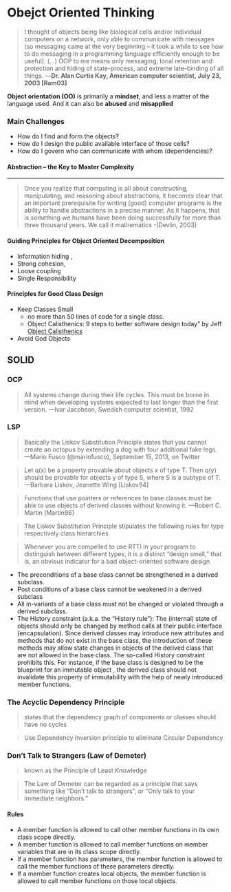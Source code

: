 # Obejct Oriented Thinking

>I thought of objects being like biological cells and/or individual computers on a network, only able to communicate with messages (so messaging came at the very beginning – it took a while to see how to do messaging in a programming language efficiently enough to be useful). (…) OOP to me means only messaging, local retention and protection and hiding of state-process, and extreme late-binding of all things.
—**Dr. Alan Curtis Kay, American computer scientist, July 23, 2003 [Ram03]**

**Object orientation (OO)** is primarily a **mindset**, and less a matter of the language used. And it can also be **abused** and **misapplied**

### Main Challenges
- How do I find and form the objects?
- How do I design the public available interface of those cells?
- How do I govern who can communicate with whom (dependencies)?

#### Abstraction – the Key to Master Complexity
---
>Once you realize that computing is all about constructing, manipulating, and reasoning about abstractions, it becomes clear that an important prerequisite for writing (good) computer programs is the ability to handle abstractions in a precise manner. As it happens, that is something we humans have been doing successfully for more than three thousand years. We call it mathematics 
>-(Devlin, 2003)

#### Guiding Principles for Object Oriented Decomposition
- Information hiding ,
-  Strong cohesion,
-  Loose coupling 
-  Single Responsibility

#### Principles for Good Class Design
- Keep Classes Small
	- no more than 50 lines of code for a single class.
	- Object Calisthenics: 9 steps to better software design today” by Jeff [Object Calisthenics](https://www.cs.helsinki.fi/u/luontola/tdd-2009/ext/ObjectCalisthenics.pdf)
- Avoid God Objects

## SOLID 

### OCP
> All systems change during their life cycles. This must be borne in mind when developing systems expected to last longer than the first version.
—Ivar Jacobson, Swedish computer scientist, 1992

### LSP
> Basically the Liskov Substitution Principle states that you cannot create an octopus by extending a dog with four additional fake legs.
—Mario Fusco (@mariofusco), September 15, 2013, on Twitter

>Let q(x) be a property provable about objects x of type T. Then q(y) should be provable for objects y of type S, where S is a subtype of T.
—Barbara Liskov, Jeanette Wing [Liskov94]

> Functions that use pointers or references to base classes must be able to use objects of derived classes without knowing it.
—Robert C. Martin [Martin96]

>The Liskov Substitution Principle stipulates the following rules for type respectively class hierarchies

> Whenever you are compelled to use RTTI in your program to distinguish between different types, it is a distinct “design smell,” that is, an obvious indicator for a bad object-oriented software design
- The preconditions of a base class cannot be strengthened in a derived subclass.
- Post conditions of a base class cannot be weakened in a derived subclass
- All in-variants of a base class must not be changed or violated through a derived subclass.
- The History constraint (a.k.a. the “History rule”): The (internal) state of objects should only be changed by method calls at their public interface (encapsulation). Since derived classes may introduce new attributes and methods that do not exist in the base class, the introduction of these methods may allow state changes in objects of the derived class that are not allowed in the base class. The so-called History constraint prohibits this. For instance, if the base class is designed to be the blueprint for an immutable object , the derived class should not invalidate this property of immutability with the help of newly introduced member functions.

### The Acyclic Dependency Principle 
>states that the dependency graph of components or classes should
have no cycles

> Use Dependency Inversion principle to eliminate Circular Dependency

### Don’t Talk to Strangers (Law of Demeter)
>  known as the Principle of Least Knowledge

>  The Law of Demeter can be regarded as a principle that says something like “Don’t talk to strangers”, or “Only talk to your immediate neighbors.”
#### Rules
- A member function is allowed to call other member functions in its own class scope directly.
-  A member function is allowed to call member functions on member variables that are in its class scope directly.
-  If a member function has parameters, the member function is allowed to call the member functions of these parameters directly.
-  If a member function creates local objects, the member function is allowed to call member functions on those local objects.
<!--stackedit_data:
eyJoaXN0b3J5IjpbMTQ2Njc5MTIxOSwtMTcwNTIxMzg3NiwtNj
EwODYwMTg0LC0xODI2MjUxNzYxLC0xNzcwNTA0Njc4LDIwNzc3
NDA2NjUsLTcyOTQzMjEwMiwxMDM3NDkwMDgsLTE2MjUyNDcwMT
AsLTIwODg3NDY2MTJdfQ==
-->